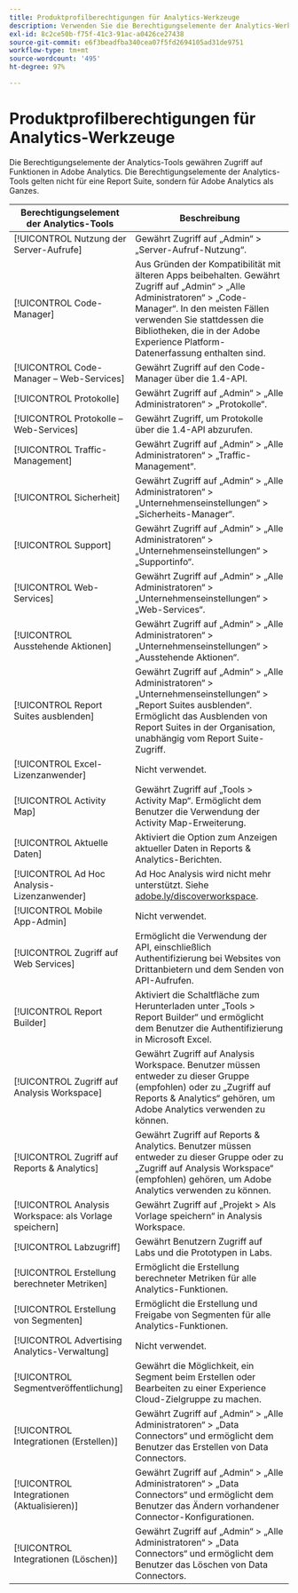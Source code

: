 ```yaml
---
title: Produktprofilberechtigungen für Analytics-Werkzeuge
description: Verwenden Sie die Berechtigungselemente der Analytics-Werkzeuge, um Zugriff auf Funktionen in Adobe Analytics zu gewähren.
exl-id: 8c2ce50b-f75f-41c3-91ac-a0426ce27438
source-git-commit: e6f3beadfba340cea07f5fd2694105ad31de9751
workflow-type: tm+mt
source-wordcount: '495'
ht-degree: 97%

---
```


# Produktprofilberechtigungen für Analytics-Werkzeuge

Die Berechtigungselemente der Analytics-Tools gewähren Zugriff auf Funktionen in Adobe Analytics. Die Berechtigungselemente der Analytics-Tools gelten nicht für eine Report Suite, sondern für Adobe Analytics als Ganzes.

| Berechtigungselement der Analytics-Tools | Beschreibung |
|----|----|
| [!UICONTROL Nutzung der Server-Aufrufe] | Gewährt Zugriff auf „Admin“ > „Server-Aufruf-Nutzung“. |
| [!UICONTROL Code-Manager] | Aus Gründen der Kompatibilität mit älteren Apps beibehalten. Gewährt Zugriff auf „Admin“ > „Alle Administratoren“ > „Code-Manager“. In den meisten Fällen verwenden Sie stattdessen die Bibliotheken, die in der Adobe Experience Platform-Datenerfassung enthalten sind. |
| [!UICONTROL Code-Manager – Web-Services] | Gewährt Zugriff auf den Code-Manager über die 1.4-API. |
| [!UICONTROL Protokolle] | Gewährt Zugriff auf „Admin“ > „Alle Administratoren“ > „Protokolle“. |
| [!UICONTROL Protokolle – Web-Services] | Gewährt Zugriff, um Protokolle über die 1.4-API abzurufen. |
| [!UICONTROL Traffic-Management] | Gewährt Zugriff auf „Admin“ > „Alle Administratoren“ > „Traffic-Management“. |
| [!UICONTROL Sicherheit] | Gewährt Zugriff auf „Admin“ > „Alle Administratoren“ > „Unternehmenseinstellungen“ > „Sicherheits-Manager“. |
| [!UICONTROL Support] | Gewährt Zugriff auf „Admin“ > „Alle Administratoren“ > „Unternehmenseinstellungen“ > „Supportinfo“. |
| [!UICONTROL Web-Services] | Gewährt Zugriff auf „Admin“ > „Alle Administratoren“ > „Unternehmenseinstellungen“ > „Web-Services“. |
| [!UICONTROL Ausstehende Aktionen] | Gewährt Zugriff auf „Admin“ > „Alle Administratoren“ > „Unternehmenseinstellungen“ > „Ausstehende Aktionen“. |
| [!UICONTROL Report Suites ausblenden] | Gewährt Zugriff auf „Admin“ > „Alle Administratoren“ > „Unternehmenseinstellungen“ > „Report Suites ausblenden“. Ermöglicht das Ausblenden von Report Suites in der Organisation, unabhängig vom Report Suite-Zugriff. |
| [!UICONTROL Excel-Lizenzanwender] | Nicht verwendet. |
| [!UICONTROL Activity Map] | Gewährt Zugriff auf „Tools > Activity Map“. Ermöglicht dem Benutzer die Verwendung der Activity Map-Erweiterung. |
| [!UICONTROL Aktuelle Daten] | Aktiviert die Option zum Anzeigen aktueller Daten in Reports &amp; Analytics-Berichten. |
| [!UICONTROL Ad Hoc Analysis-Lizenzanwender] | Ad Hoc Analysis wird nicht mehr unterstützt. Siehe [adobe.ly/discoverworkspace](https://adobe.ly/discoverworkspace). |
| [!UICONTROL Mobile App-Admin] | Nicht verwendet. |
| [!UICONTROL Zugriff auf Web Services] | Ermöglicht die Verwendung der API, einschließlich Authentifizierung bei Websites von Drittanbietern und dem Senden von API-Aufrufen. |
| [!UICONTROL Report Builder] | Aktiviert die Schaltfläche zum Herunterladen unter „Tools > Report Builder“ und ermöglicht dem Benutzer die Authentifizierung in Microsoft Excel. |
| [!UICONTROL Zugriff auf Analysis Workspace] | Gewährt Zugriff auf Analysis Workspace. Benutzer müssen entweder zu dieser Gruppe (empfohlen) oder zu „Zugriff auf Reports &amp; Analytics“ gehören, um Adobe Analytics verwenden zu können. |
| [!UICONTROL Zugriff auf Reports &amp; Analytics] | Gewährt Zugriff auf Reports &amp; Analytics. Benutzer müssen entweder zu dieser Gruppe oder zu „Zugriff auf Analysis Workspace“ (empfohlen) gehören, um Adobe Analytics verwenden zu können. |
| [!UICONTROL Analysis Workspace: als Vorlage speichern] | Gewährt Zugriff auf „Projekt > Als Vorlage speichern“ in Analysis Workspace. |
| [!UICONTROL Labzugriff] | Gewährt Benutzern Zugriff auf Labs und die Prototypen in Labs. |
| [!UICONTROL Erstellung berechneter Metriken] | Ermöglicht die Erstellung berechneter Metriken für alle Analytics-Funktionen. |
| [!UICONTROL Erstellung von Segmenten] | Ermöglicht die Erstellung und Freigabe von Segmenten für alle Analytics-Funktionen. |
| [!UICONTROL Advertising Analytics-Verwaltung] | Nicht verwendet. |
| [!UICONTROL Segmentveröffentlichung] | Gewährt die Möglichkeit, ein Segment beim Erstellen oder Bearbeiten zu einer Experience Cloud-Zielgruppe zu machen. |
| [!UICONTROL Integrationen (Erstellen)] | Gewährt Zugriff auf „Admin“ > „Alle Administratoren“ > „Data Connectors“ und ermöglicht dem Benutzer das Erstellen von Data Connectors. |
| [!UICONTROL Integrationen (Aktualisieren)] | Gewährt Zugriff auf „Admin“ > „Alle Administratoren“ > „Data Connectors“ und ermöglicht dem Benutzer das Ändern vorhandener Connector-Konfigurationen. |
| [!UICONTROL Integrationen (Löschen)] | Gewährt Zugriff auf „Admin“ > „Alle Administratoren“ > „Data Connectors“ und ermöglicht dem Benutzer das Löschen von Data Connectors. |
